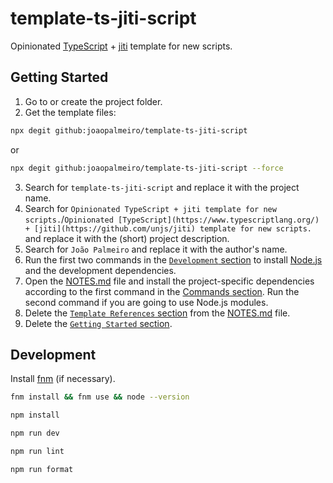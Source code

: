 # template-ts-jiti-script

Opinionated [TypeScript](https://www.typescriptlang.org/) + [jiti](https://github.com/unjs/jiti) template for new scripts.

## Getting Started

1. Go to or create the project folder.
2. Get the template files:

```bash
npx degit github:joaopalmeiro/template-ts-jiti-script
```

or

```bash
npx degit github:joaopalmeiro/template-ts-jiti-script --force
```

3. Search for `template-ts-jiti-script` and replace it with the project name.
4. Search for `Opinionated TypeScript + jiti template for new scripts.`/`Opinionated [TypeScript](https://www.typescriptlang.org/) + [jiti](https://github.com/unjs/jiti) template for new scripts.` and replace it with the (short) project description.
5. Search for `João Palmeiro` and replace it with the author's name.
6. Run the first two commands in the [`Development` section](#development) to install [Node.js](https://nodejs.org/en) and the development dependencies.
7. Open the [NOTES.md](NOTES.md) file and install the project-specific dependencies according to the first command in the [Commands section](NOTES.md#commands). Run the second command if you are going to use Node.js modules.
8. Delete the [`Template References` section](NOTES.md#template-references) from the [NOTES.md](NOTES.md) file.
9. Delete the [`Getting Started` section](#getting-started).

## Development

Install [fnm](https://github.com/Schniz/fnm) (if necessary).

```bash
fnm install && fnm use && node --version
```

```bash
npm install
```

```bash
npm run dev
```

```bash
npm run lint
```

```bash
npm run format
```
